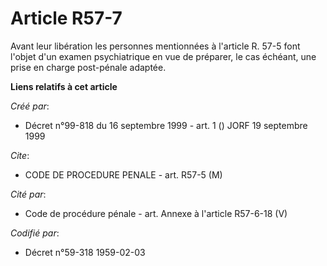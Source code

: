 # Article R57-7

Avant leur libération les personnes mentionnées à l'article R. 57-5 font l'objet d'un examen psychiatrique en vue de
préparer, le cas échéant, une prise en charge post-pénale adaptée.

**Liens relatifs à cet article**

_Créé par_:

  - Décret n°99-818 du 16 septembre 1999 - art. 1 () JORF 19 septembre 1999

_Cite_:

  - CODE DE PROCEDURE PENALE - art. R57-5 (M)

_Cité par_:

  - Code de procédure pénale - art. Annexe à l'article R57-6-18 (V)

_Codifié par_:

  - Décret n°59-318 1959-02-03
